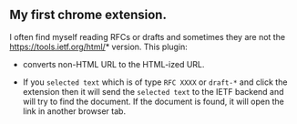 ## My first chrome extension.

I often find myself reading RFCs or drafts and sometimes they are not the
https://tools.ietf.org/html/* version. 
This plugin:

* converts non-HTML URL to the HTML-ized URL. 

* If you `selected text` which is of type `RFC XXXX` or `draft-*` 
and click the extension then it will send the `selected text` to
the IETF backend and will try to find the document. If the document is
found, it will open the link in another browser tab.
